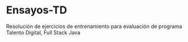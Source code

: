 # Ensayos-TD
Resolución de ejercicios de entrenamiento para evaluación de programa Talento Digital, Full Stack Java

